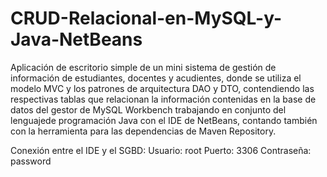 # CRUD-Relacional-en-MySQL-y-Java-NetBeans
Aplicación de escritorio simple de un mini sistema de gestión de información de estudiantes, docentes y acudientes, donde se utiliza el modelo MVC y los patrones de arquitectura DAO y DTO, contendiendo las respectivas tablas que relacionan la información contenidas en la base de datos del gestor de MySQL Workbench trabajando en conjunto del lenguajede programación Java con el IDE de NetBeans, contando también con la herramienta para las dependencias de Maven Repository.

Conexión entre el IDE y el SGBD:
Usuario: root
Puerto: 3306
Contraseña: password
